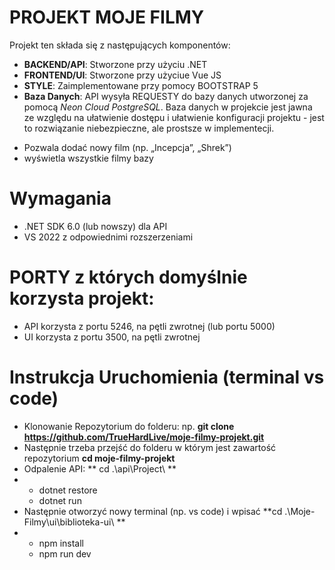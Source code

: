 # PROJEKT MOJE FILMY
Projekt ten składa się z następujących komponentów:
* **BACKEND/API**: Stworzone przy użyciu .NET
* **FRONTEND/UI**: Stworzone przy użyciue Vue JS
* **STYLE**: Zaimplementowane przy pomocy BOOTSTRAP 5
* **Baza Danych**: API wysyła REQUESTY do bazy danych utworzonej za pomocą *Neon Cloud PostgreSQL*. Baza danych w projekcie jest jawna ze względu na ułatwienie dostępu i ułatwienie konfiguracji projektu - jest to rozwiązanie niebezpieczne, ale prostsze w implementecji.

- Pozwala dodać nowy film (np. „Incepcja”, „Shrek”)
- wyświetla wszystkie filmy bazy

# Wymagania
- .NET SDK 6.0 (lub nowszy) dla API
- VS 2022 z odpowiednimi rozszerzeniami

# PORTY z których domyślnie korzysta projekt:
- API korzysta z portu 5246, na pętli zwrotnej (lub portu 5000)
- UI korzysta z portu 3500, na pętli zwrotnej

# Instrukcja Uruchomienia (terminal vs code)
- Klonowanie Repozytorium do folderu: np. **git clone https://github.com/TrueHardLive/moje-filmy-projekt.git**
- Następnie trzeba przejść do folderu w którym jest zawartość repozytorium **cd moje-filmy-projekt**
- Odpalenie API: ** cd .\api\Project\ **
- * dotnet restore
  * dotnet run
- Następnie otworzyć nowy terminal (np. vs code) i wpisać **cd .\Moje-Filmy\ui\biblioteka-ui\  **
- * npm install
  * npm run dev

 
